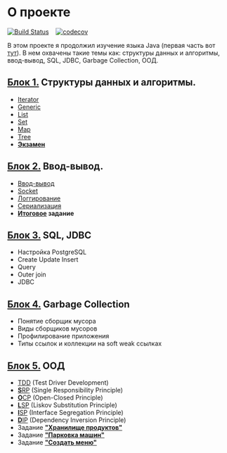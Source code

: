 # О проекте
[![Build Status](https://travis-ci.org/ReyBos/job4j_design.svg?branch=master)](https://travis-ci.org/ReyBos/job4j_design) &nbsp;&nbsp;
[![codecov](https://codecov.io/gh/ReyBos/job4j_design/branch/master/graph/badge.svg?token=ZNZ2AR42J3)](https://codecov.io/gh/ReyBos/job4j_design)
<p>В этом проекте я продолжил изучение языка Java (первая часть вот <a href="https://github.com/ReyBos/job4j_elementary">тут</a>). В нем охвачены такие темы как: 
cтруктуры данных и алгоритмы, ввод-вывод, SQL, JDBC, Garbage Collection, ООД.</p>
<h2><a href="https://github.com/ReyBos/job4j_design/tree/master/chapter_001">Блок 1.</a> Структуры данных и алгоритмы.</h2>
<ul>
  <li><a href="https://github.com/ReyBos/job4j_design/tree/master/chapter_001/src/main/java/ru/job4j/it">Iterator</a></li>
  <li><a href="https://github.com/ReyBos/job4j_design/tree/master/chapter_001/src/main/java/ru/job4j/generics">Generic</a></li>
  <li><a href="https://github.com/ReyBos/job4j_design/tree/master/chapter_001/src/main/java/ru/job4j/collection">List</a></li>
  <li><a href="https://github.com/ReyBos/job4j_design/blob/master/chapter_001/src/main/java/ru/job4j/collection/SimpleSet.java">Set</a></li>
  <li><a href="https://github.com/ReyBos/job4j_design/blob/master/chapter_001/src/main/java/ru/job4j/hash">Map</a></li>
  <li><a href="https://github.com/ReyBos/job4j_design/tree/master/chapter_001/src/main/java/ru/job4j/tree">Tree</a></li>
  <li><strong><a href="https://github.com/ReyBos/job4j_design_tests/tree/master/chapter_001">Экзамен</a></strong></li>
</ul>
<h2><a href="https://github.com/ReyBos/job4j_design/tree/master/chapter_002">Блок 2.</a> Ввод-вывод.</h2>
<ul>
  <li><a href="https://github.com/ReyBos/job4j_design/tree/master/chapter_002/src/main/java/ru/job4j/io">Ввод-вывод</a></li>
  <li><a href="https://github.com/ReyBos/job4j_design/blob/master/chapter_002/src/main/java/ru/job4j/io/EchoServer.java">Socket</a></li>
  <li><a href="https://github.com/ReyBos/job4j_design/blob/master/chapter_002/src/main/java/ru/job4j/io/UsageLog4j.java">Логгирование</a></li>
  <li><a href="https://github.com/ReyBos/job4j_design/tree/master/chapter_002/src/main/java/ru/job4j/serialization">Сериализация</a></li>
  <li><strong><a href="https://github.com/ReyBos/job4j_design_tests/tree/master/chapter_002_final_task">Итоговое</a> задание</strong></li>
</ul>
<h2><a href="https://github.com/ReyBos/job4j_design/tree/master/chapter_003">Блок 3.</a> SQL, JDBC</h2>
<ul>
  <li>Настройка PostgreSQL</li>
  <li>Create Update Insert</li>
  <li>Query</li>
  <li>Outer join</li>
  <li>JDBC</li>
</ul>
<h2><a href="https://github.com/ReyBos/job4j_design/tree/master/chapter_004">Блок 4.</a> Garbage Collection</h2>
<ul>
  <li>Понятие сборщик мусора</li>
  <li>Виды сборщиков мусоров</li>
  <li>Профилирование приложения</li>
  <li>Типы ссылок и коллекции на soft weak ссылках</li>
</ul>
<h2><a href="https://github.com/ReyBos/job4j_design/tree/master/chapter_005">Блок 5.</a> ООД</h2>
<ul>
  <li><a href="https://github.com/ReyBos/job4j_design/tree/master/chapter_005/src/main/java/ru/job4j/tdd">TDD</a> (Test Driver Development)</li>
  <li><a href="https://github.com/ReyBos/job4j_design/tree/master/chapter_005/src/main/java/ru/job4j/ood/srp"><strong>S</strong>RP</a> (Single Responsibility Principle)</li>
  <li><a href="https://github.com/ReyBos/job4j_design/tree/master/chapter_005/src/main/java/ru/job4j/ood/ocp"><strong>O</strong>CP</a> (Open-Closed Principle)</li>
  <li><a href="https://github.com/ReyBos/job4j_design/tree/master/chapter_005/src/main/java/ru/job4j/ood/lsp"><strong>L</strong>SP</a> (Liskov Substitution Principle)</li>
  <li><a href="https://github.com/ReyBos/job4j_design/tree/master/chapter_005/src/main/java/ru/job4j/ood/isp"><strong>I</strong>SP</a> (Interface Segregation Principle)</li>
  <li><a href="https://github.com/ReyBos/job4j_design/tree/master/chapter_005/src/main/java/ru/job4j/food"><strong>D</strong>IP</a> (Dependency Inversion Principle)</li>
  <li>
    Задание <strong><a href="https://github.com/ReyBos/job4j_design/tree/master/chapter_005/src/main/java/ru/job4j/food">"Хранилище продуктов"</a></strong>
  </li>
  <li>
    Задание <strong><a href="https://github.com/ReyBos/job4j_design/tree/master/chapter_005/src/main/java/ru/job4j/ood/lsp">"Парковка машин"</a></strong>
  </li>
  <li>
    Задание <strong><a href="https://github.com/ReyBos/job4j_design/tree/master/chapter_005/src/main/java/ru/job4j/ood/isp">"Создать меню"</a></strong>
  </li>
</ul>

